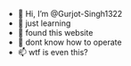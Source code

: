- 👋 Hi, I’m @Gurjot-Singh1322
- 👀 just learning
- 🌱 found this website
- 💞️ dont know how to operate
- 📫 wtf is even this?

<!---
Gurjot-Singh1322/Gurjot-Singh1322 is a ✨ special ✨ repository because its `README.md` (this file) appears on your GitHub profile.
You can click the Preview link to take a look at your changes.
--->
